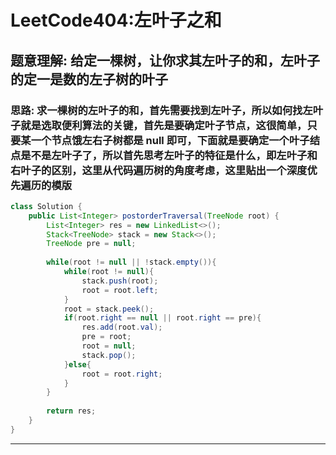 # LeetCode404:左叶子之和

## 题意理解: 给定一棵树，让你求其左叶子的和，左叶子的定一是数的左子树的叶子

### 思路: 求一棵树的左叶子的和，首先需要找到左叶子，所以如何找左叶子就是选取便利算法的关键，首先是要确定叶子节点，这很简单，只要某一个节点饿左右子树都是 null 即可，下面就是要确定一个叶子结点是不是左叶子了，所以首先思考左叶子的特征是什么，即左叶子和右叶子的区别，这里从代码遍历树的角度考虑，这里贴出一个深度优先遍历的模版

```java
class Solution {
    public List<Integer> postorderTraversal(TreeNode root) {
        List<Integer> res = new LinkedList<>();
        Stack<TreeNode> stack = new Stack<>();
        TreeNode pre = null;
        
        while(root != null || !stack.empty()){
            while(root != null){
                stack.push(root);
                root = root.left;
            }
            root = stack.peek();
            if(root.right == null || root.right == pre){
                res.add(root.val);
                pre = root;
                root = null;
                stack.pop();
            }else{
                root = root.right;
            }
        }
        
        return res;
    }
}
```

---


